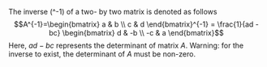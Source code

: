 The inverse (^-1) of a two- by two matrix is denoted as follows
$$A^{-1}=\begin{bmatrix} a & b \\ c & d \end{bmatrix}^{-1} = \frac{1}{ad - bc} \begin{bmatrix} d & -b \\ -c & a \end{bmatrix}$$
Here, $ad - bc$ represents the determinant of matrix $A$. Warning: for the inverse to exist, the determinant of $A$ must be non-zero.
